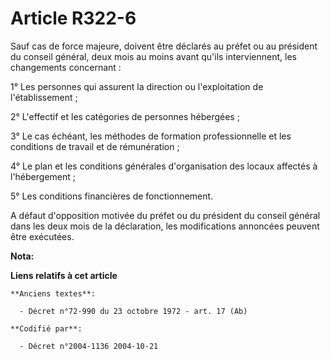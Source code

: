 # Article R322-6

Sauf cas de force majeure, doivent être déclarés au préfet ou au président du conseil général, deux mois au moins avant
qu'ils interviennent, les changements concernant :

1° Les personnes qui assurent la direction ou l'exploitation de l'établissement ;

2° L'effectif et les catégories de personnes hébergées ;

3° Le cas échéant, les méthodes de formation professionnelle et les conditions de travail et de rémunération ;

4° Le plan et les conditions générales d'organisation des locaux affectés à l'hébergement ;

5° Les conditions financières de fonctionnement.

A défaut d'opposition motivée du préfet ou du président du conseil général dans les deux mois de la déclaration, les
modifications annoncées peuvent être exécutées.

**Nota:**



**Liens relatifs à cet article**

	**Anciens textes**:

	  - Décret n°72-990 du 23 octobre 1972 - art. 17 (Ab)

	**Codifié par**:

	  - Décret n°2004-1136 2004-10-21
